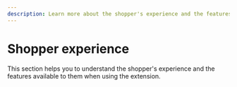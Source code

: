 ```yaml
---
description: Learn more about the shopper's experience and the features available to them.
---
```


# Shopper experience

This section helps you to understand the shopper's experience and the features available to them when using the extension.
